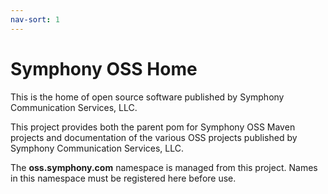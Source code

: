 ```yaml
---
nav-sort: 1
---
```

# Symphony OSS Home
This is the home of open source software published by Symphony Communication Services, LLC.

This project provides both the parent pom for Symphony OSS Maven projects and documentation
of the various OSS projects published by Symphony Communication Services, LLC.

The **oss.symphony.com** namespace is managed from this project. Names in this namespace must be
registered here before use. 

